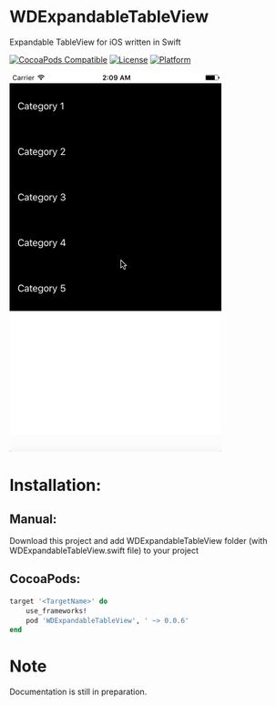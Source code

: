 # WDExpandableTableView
Expandable TableView for iOS written in Swift

[![CocoaPods Compatible](https://img.shields.io/cocoapods/v/WDExpandableTableView.svg)](http://cocoapods.org/pods/WDExpandableTableView)
[![License](https://img.shields.io/cocoapods/l/WDExpandableTableView.svg?style=flat)](http://cocoapods.org/pods/WDExpandableTableView)
[![Platform](https://img.shields.io/cocoapods/p/WDExpandableTableView.svg?style=flat)](http://cocoapods.org/pods/WDExpandableTableView)

![GitHub Logo](/Docs/Images/WDExpandableTableView.gif)

# Installation:
## Manual:
Download this project and add WDExpandableTableView folder (with WDExpandableTableView.swift file) to your project

## CocoaPods:
```Ruby
target '<TargetName>' do
    use_frameworks!
    pod 'WDExpandableTableView', ' ~> 0.0.6'
end
```

# Note
Documentation is still in preparation.
